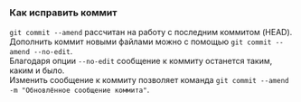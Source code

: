 ### Как исправить коммит
```git commit --amend``` рассчитан на работу с последним коммитом (HEAD).  
Дополнить коммит новыми файлами можно с помощью ```git commit --amend --no-edit```.  
Благодаря опции ```--no-edit``` сообщение к коммиту останется таким, каким и было.  
Изменить сообщение к коммиту позволяет команда ```git commit --amend -m "Обновлённое сообщение коммита"```.  
